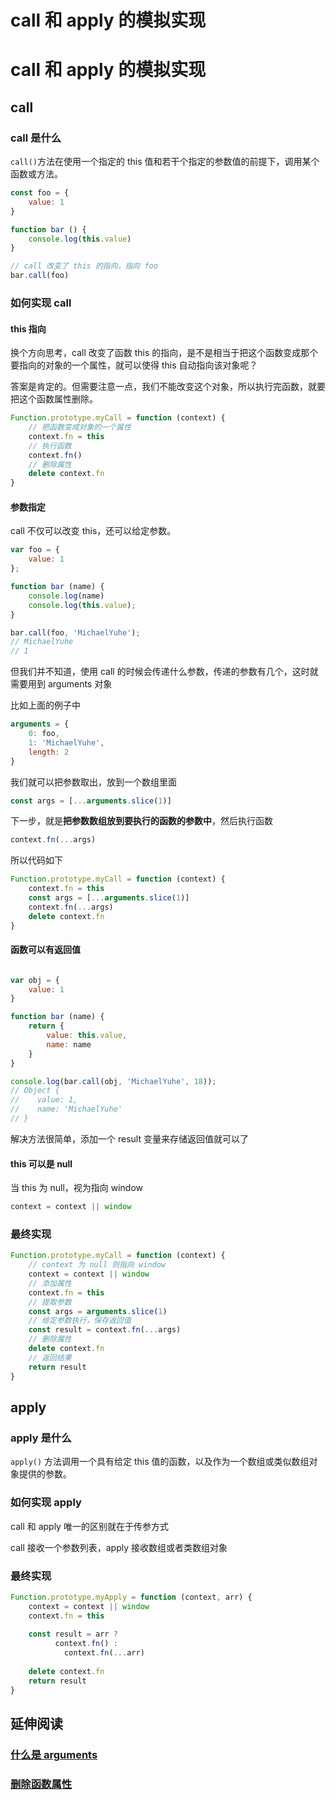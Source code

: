 # call 和 apply 的模拟实现


# call 和 apply 的模拟实现

## call

### call 是什么

`call()`方法在使用一个指定的 this 值和若干个指定的参数值的前提下，调用某个函数或方法。

```javascript
const foo = {
	value: 1
}

function bar () {
    console.log(this.value)
}

// call 改变了 this 的指向，指向 foo
bar.call(foo)
```

### 如何实现 call

#### this 指向

换个方向思考，call 改变了函数 this 的指向，是不是相当于把这个函数变成那个要指向的对象的一个属性，就可以使得 this 自动指向该对象呢？

答案是肯定的。但需要注意一点，我们不能改变这个对象，所以执行完函数，就要把这个函数属性删除。

```javascript
Function.prototype.myCall = function (context) {
    // 把函数变成对象的一个属性
    context.fn = this
    // 执行函数
    context.fn()
    // 删除属性
    delete context.fn
}
```

#### 参数指定

call 不仅可以改变 this，还可以给定参数。

```javascript
var foo = {
    value: 1
};

function bar (name) {
    console.log(name)
    console.log(this.value);
}

bar.call(foo, 'MichaelYuhe');
// MichaelYuhe
// 1
```

但我们并不知道，使用 call 的时候会传递什么参数，传递的参数有几个，这时就需要用到 arguments 对象

比如上面的例子中

```javascript
arguments = {
    0: foo,
    1: 'MichaelYuhe',
    length: 2
}
```

我们就可以把参数取出，放到一个数组里面

```javascript
const args = [...arguments.slice(1)]
```

下一步，就是**把参数数组放到要执行的函数的参数中**，然后执行函数

```javascript
context.fn(...args)
```

所以代码如下

```javascript
Function.prototype.myCall = function (context) {
    context.fn = this
	const args = [...arguments.slice(1)]
    context.fn(...args)
    delete context.fn
}
```

#### 函数可以有返回值

```javascript

var obj = {
    value: 1
}

function bar (name) {
    return {
        value: this.value,
        name: name
    }
}

console.log(bar.call(obj, 'MichaelYuhe', 18));
// Object {
//    value: 1,
//    name: 'MichaelYuhe'
// }
```

解决方法很简单，添加一个 result 变量来存储返回值就可以了

#### this 可以是 null 

当 this 为 null，视为指向 window

```javascript
context = context || window
```

### 最终实现

```javascript
Function.prototype.myCall = function (context) {
    // context 为 null 则指向 window
	context = context || window
    // 添加属性
    context.fn = this
    // 提取参数
    const args = arguments.slice(1)
    // 给定参数执行，保存返回值
    const result = context.fn(...args)
    // 删除属性
    delete context.fn
    // 返回结果
    return result
}
```

## apply

### apply 是什么

`apply()` 方法调用一个具有给定 this 值的函数，以及作为一个数组或类似数组对象提供的参数。

### 如何实现 apply

call 和 apply 唯一的区别就在于传参方式

call 接收一个参数列表，apply 接收数组或者类数组对象

### 最终实现

```javascript
Function.prototype.myApply = function (context, arr) {
	context = context || window
    context.fn = this
    
    const result = arr ?
          context.fn() :
    		context.fn(...arr)
    
    delete context.fn
    return result
}
```

## 延伸阅读

### [什么是 arguments](https://developer.mozilla.org/en-US/docs/Web/JavaScript/Reference/Functions/arguments)

### [删除函数属性](https://www.w3schools.com/howto/howto_js_remove_property_object.asp)


